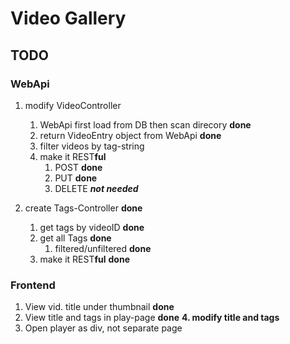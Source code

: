 # Video Gallery
## TODO
### WebApi

1. modify VideoController
	1. WebApi first load from DB then scan direcory **done**
	1. return VideoEntry object from WebApi **done**
	3. filter videos by tag-string
	4. make it REST**ful**
		1. POST **done**
		2. PUT **done**
		3. DELETE ***not needed***
	
3. create Tags-Controller **done**
	1. get tags by videoID **done**
	2. get all Tags **done**
		1. filtered/unfiltered **done**
	3. make it REST**ful** **done**

### Frontend

1. View vid. title under thumbnail **done**
2. View title and tags in play-page **done**
**4. modify title and tags**
3. Open player as div, not separate page
